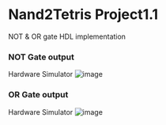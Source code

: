 # Nand2Tetris Project1.1 
NOT & OR gate HDL implementation

### NOT Gate output
Hardware Simulator
![image](https://github.com/user-attachments/assets/9777bcec-5225-48ee-9043-02f4ce4e9e93)


### OR Gate output
Hardware Simulator
![image](https://github.com/user-attachments/assets/6286e42a-ba2d-49d2-8780-9bebe81e8fd0)

